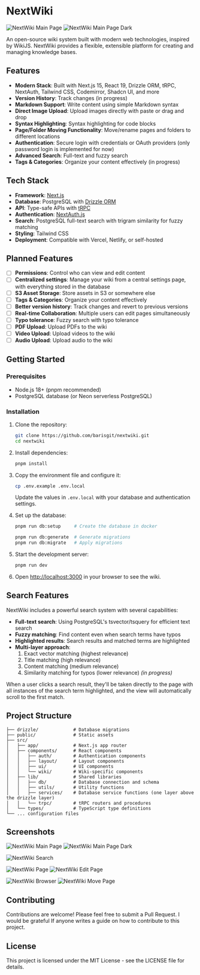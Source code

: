 # NextWiki

![NextWiki Main Page](./public/assets/images/nextwiki-home.png)
![NextWiki Main Page Dark](./public/assets/images/nextwiki-home-dark.png)

An open-source wiki system built with modern web technologies, inspired by WikiJS. NextWiki provides a flexible, extensible platform for creating and managing knowledge bases.

## Features

- **Modern Stack**: Built with Next.js 15, React 19, Drizzle ORM, tRPC, NextAuth, Tailwind CSS, Codemirror, Shadcn UI, and more
- **Version History**: Track changes (in progress)
- **Markdown Support**: Write content using simple Markdown syntax
- **Direct Image Upload**: Upload images directly with paste or drag and drop
- **Syntax Highlighting**: Syntax highlighting for code blocks
- **Page/Folder Moving Functionality**: Move/rename pages and folders to different locations
- **Authentication**: Secure login with credentials or OAuth providers (only password login is implemented for now)
- **Advanced Search**: Full-text and fuzzy search
- **Tags & Categories**: Organize your content effectively (in progress)

## Tech Stack

- **Framework**: [Next.js](https://nextjs.org)
- **Database**: PostgreSQL with [Drizzle ORM](https://orm.drizzle.team)
- **API**: Type-safe APIs with [tRPC](https://trpc.io)
- **Authentication**: [NextAuth.js](https://next-auth.js.org)
- **Search**: PostgreSQL full-text search with trigram similarity for fuzzy matching
- **Styling**: Tailwind CSS
- **Deployment**: Compatible with Vercel, Netlify, or self-hosted

## Planned Features

- [ ] **Permissions**: Control who can view and edit content
- [ ] **Centralized settings**: Manage your wiki from a central settings page, with everything stored in the database
- [ ] **S3 Asset Storage**: Store assets in S3 or somewhere else
- [ ] **Tags & Categories**: Organize your content effectively
- [ ] **Better version history**: Track changes and revert to previous versions
- [ ] **Real-time Collaboration**: Multiple users can edit pages simultaneously
- [ ] **Typo tolerance**: Fuzzy search with typo tolerance
- [ ] **PDF Upload**: Upload PDFs to the wiki
- [ ] **Video Upload**: Upload videos to the wiki
- [ ] **Audio Upload**: Upload audio to the wiki

## Getting Started

### Prerequisites

- Node.js 18+ (pnpm recommended)
- PostgreSQL database (or Neon serverless PostgreSQL)

### Installation

1. Clone the repository:

   ```bash
   git clone https://github.com/barisgit/nextwiki.git
   cd nextwiki
   ```

2. Install dependencies:

   ```bash
   pnpm install
   ```

3. Copy the environment file and configure it:

   ```bash
   cp .env.example .env.local
   ```

   Update the values in `.env.local` with your database and authentication settings.

4. Set up the database:

   ```bash
   pnpm run db:setup     # Create the database in docker

   pnpm run db:generate  # Generate migrations
   pnpm run db:migrate   # Apply migrations
   ```

5. Start the development server:

   ```bash
   pnpm run dev
   ```

6. Open [http://localhost:3000](http://localhost:3000) in your browser to see the wiki.

## Search Features

NextWiki includes a powerful search system with several capabilities:

- **Full-text search**: Using PostgreSQL's tsvector/tsquery for efficient text search
- **Fuzzy matching**: Find content even when search terms have typos
- **Highlighted results**: Search results and matched terms are highlighted
- **Multi-layer approach**:
  1. Exact vector matching (highest relevance)
  2. Title matching (high relevance)
  3. Content matching (medium relevance)
  4. Similarity matching for typos (lower relevance) *(in progress)*

When a user clicks a search result, they'll be taken directly to the page with all instances of the search term highlighted, and the view will automatically scroll to the first match.

## Project Structure

```text
├── drizzle/             # Database migrations
├── public/              # Static assets
├── src/
│   ├── app/             # Next.js app router
│   ├── components/      # React components
│   │   ├── auth/        # Authentication components
│   │   ├── layout/      # Layout components
│   │   ├── ui/          # UI components
│   │   └── wiki/        # Wiki-specific components
│   ├── lib/             # Shared libraries
│   │   ├── db/          # Database connection and schema
│   │   ├── utils/       # Utility functions
│   │   ├── services/    # Database service functions (one layer above the drizzle layer)
│   │   └── trpc/        # tRPC routers and procedures
│   └── types/           # TypeScript type definitions
└── ... configuration files
```

## Screenshots

![NextWiki Main Page](./public/assets/images/nextwiki-home.png)
![NextWiki Main Page Dark](./public/assets/images/nextwiki-home-dark.png)

![NextWiki Search](./public/assets/images/nextwiki-search.png)

![NextWiki Page](./public/assets/images/nextwiki-page.png)
![NextWiki Edit Page](./public/assets/images/nextwiki-edit.png)

![NextWiki Browser](./public/assets/images/nextwiki-browser.png)
![NextWiki Move Page](./public/assets/images/nextwiki-move.png)


## Contributing

Contributions are welcome! Please feel free to submit a Pull Request. I would be grateful If anyone writes a guide on how to contribute to this project.

## License

This project is licensed under the MIT License - see the LICENSE file for details.
